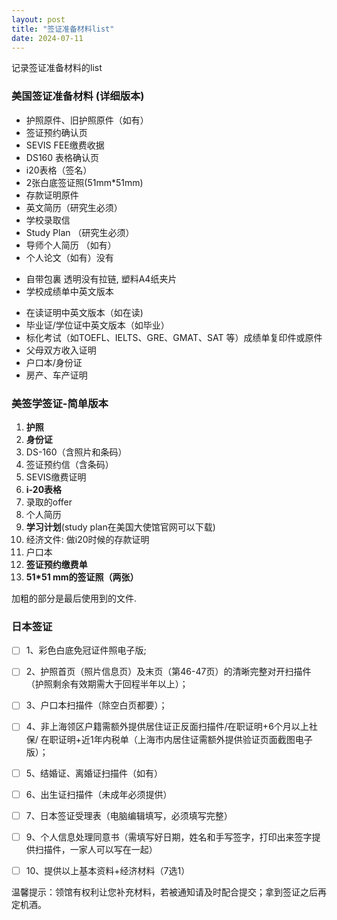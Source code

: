 ```yaml
---
layout: post
title: "签证准备材料list"
date: 2024-07-11
---
```


记录签证准备材料的list


### 美国签证准备材料 (详细版本)

- 护照原件、旧护照原件（如有）
- 签证预约确认页
- SEVIS FEE缴费收据
- DS160 表格确认页
- i20表格（签名）
- 2张白底签证照(51mm*51mm)
- 存款证明原件
- 英文简历（研究生必须）
- 学校录取信
- Study Plan （研究生必须）
- 导师个人简历 （如有）
- 个人论文（如有）没有
* 自带包裏 透明没有拉链, 塑料A4纸夹片
* 学校成绩单中英文版本
- 在读证明中英文版本（如在读)
- 毕业证/学位证中英文版本（如毕业）
- 标化考试（如TOEFL、IELTS、GRE、GMAT、SAT 等）成绩单复印件或原件
- 父母双方收入证明
- 户口本/身份证
- 房产、车产证明


### 美签学签证-简单版本

1. **护照**
2. **身份证**
3. DS-160（含照片和条码）
4. 签证预约信（含条码）
5. SEVIS缴费证明
6. **i-20表格**
7. 录取的offer
8. 个人简历
9. **学习计划**(study plan在美国大使馆官网可以下载)
10. 经济文件: 做i20时候的存款证明
11. 户口本
12. **签证预约缴费单**
13. **51*51 mm的签证照（两张）**


加粗的部分是最后使用到的文件.



### 日本签证

- [ ] 1、彩色白底免冠证件照电子版;

- [ ] 2、护照首页（照片信息页）及末页（第46-47页）的清晰完整对开扫描件（护照剩余有效期需大于回程半年以上）；

- [ ] 3、户口本扫描件（除空白页都要）；

- [ ] 4、非上海领区户籍需额外提供居住证正反面扫描件/在职证明+6个月以上社保/ 在职证明+近1年内税单（上海市内居住证需额外提供验证页面截图电子版）；

- [ ] 5、结婚证、离婚证扫描件（如有）

- [ ] 6、出生证扫描件（未成年必须提供）

- [ ] 7、日本签证受理表（电脑编辑填写，必须填写完整）

- [ ] 9、个人信息处理同意书（需填写好日期，姓名和手写签字，打印出来签字提供扫描件，一家人可以写在一起）

- [ ] 10、提供以上基本资料+经济材料（7选1）



温馨提示：领馆有权利让您补充材料，若被通知请及时配合提交；拿到签证之后再定机酒。
